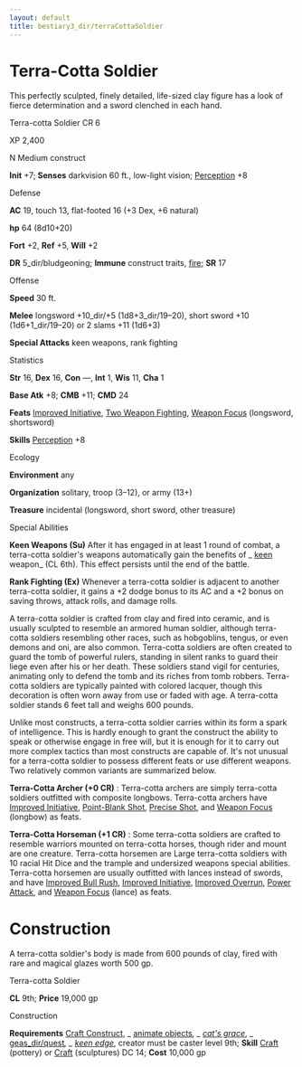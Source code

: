 ```yaml
---
layout: default
title: bestiary3_dir/terraCottaSoldier
---
```

# Terra-Cotta Soldier

This perfectly sculpted, finely detailed, life-sized clay figure has a look of fierce determination and a sword clenched in each hand.

Terra-cotta Soldier CR 6

XP 2,400

N Medium construct

**Init** +7; **Senses** darkvision 60 ft., low-light vision; [Perception](skills_dir/perception#_perception) +8

Defense

**AC** 19, touch 13, flat-footed 16 (+3 Dex, +6 natural)

**hp** 64 (8d10+20)

**Fort** +2, **Ref** +5, **Will** +2

**DR** 5_dir/bludgeoning; **Immune** construct traits, [fire](monsters_dir/creatureTypes#_fire-subtype); **SR** 17

Offense

**Speed** 30 ft.

**Melee** longsword +10_dir/+5 (1d8+3_dir/19–20), short sword +10 (1d6+1_dir/19–20) or 2 slams +11 (1d6+3)

**Special Attacks** keen weapons, rank fighting

Statistics

**Str** 16, **Dex** 16, **Con** —, **Int** 1, **Wis** 11, **Cha** 1

**Base Atk** +8; **CMB** +11; **CMD** 24

**Feats** [Improved Initiative](feats#_improved-initiative), [Two Weapon Fighting](feats#_two-weapon-fighting), [Weapon Focus](feats#_weapon-focus) (longsword, shortsword)

**Skills** [Perception](skills_dir/perception#_perception) +8

Ecology

**Environment** any

**Organization** solitary, troop (3–12), or army (13+)

**Treasure** incidental (longsword, short sword, other treasure)

Special Abilities

**Keen Weapons (Su)** After it has engaged in at least 1 round of combat, a terra-cotta soldier's weapons automatically gain the benefits of _ [keen](magicItems_dir/weapons#_weapons-keen) weapon_ (CL 6th). This effect persists until the end of the battle.

**Rank Fighting (Ex)** Whenever a terra-cotta soldier is adjacent to another terra-cotta soldier, it gains a +2 dodge bonus to its AC and a +2 bonus on saving throws, attack rolls, and damage rolls.

A terra-cotta soldier is crafted from clay and fired into ceramic, and is usually sculpted to resemble an armored human soldier, although terra-cotta soldiers resembling other races, such as hobgoblins, tengus, or even demons and oni, are also common. Terra-cotta soldiers are often created to guard the tomb of powerful rulers, standing in silent ranks to guard their liege even after his or her death. These soldiers stand vigil for centuries, animating only to defend the tomb and its riches from tomb robbers. Terra-cotta soldiers are typically painted with colored lacquer, though this decoration is often worn away from use or faded with age. A terra-cotta soldier stands 6 feet tall and weighs 600 pounds.

Unlike most constructs, a terra-cotta soldier carries within its form a spark of intelligence. This is hardly enough to grant the construct the ability to speak or otherwise engage in free will, but it is enough for it to carry out more complex tactics than most constructs are capable of. It's not unusual for a terra-cotta soldier to possess different feats or use different weapons. Two relatively common variants are summarized below.

**Terra-Cotta Archer (+0 CR)** : Terra-cotta archers are simply terra-cotta soldiers outfitted with composite longbows. Terra-cotta archers have [Improved Initiative](feats#_improved-initiative), [Point-Blank Shot](feats#_point-blank-shot), [Precise Shot](feats#_precise-shot), and [Weapon Focus](feats#_weapon-focus) (longbow) as feats.

**Terra-Cotta Horseman (+1 CR)** : Some terra-cotta soldiers are crafted to resemble warriors mounted on terra-cotta horses, though rider and mount are one creature. Terra-cotta horsemen are Large terra-cotta soldiers with 10 racial Hit Dice and the trample and undersized weapons special abilities. Terra-cotta horsemen are usually outfitted with lances instead of swords, and have [Improved Bull Rush](feats#_improved-bull-rush), [Improved Initiative](feats#_improved-initiative), [Improved Overrun](feats#_improved-overrun), [Power Attack](feats#_power-attack), and [Weapon Focus](feats#_weapon-focus) (lance) as feats.

# Construction

A terra-cotta soldier's body is made from 600 pounds of clay, fired with rare and magical glazes worth 500 gp.

Terra-cotta Soldier

**CL** 9th; **Price** 19,000 gp

Construction

**Requirements** [Craft Construct](monsters_dir/monsterFeats#_craft-construct), _ [animate objects](spells_dir/animateObjects#_animate-objects)_, _ [cat's grace](spells_dir/catSGrace#_cat-s-grace)_, _ [geas_dir/quest](spells_dir/geasQuest#_geas-quest)_, _ [keen edge](spells_dir/keenEdge#_keen-edge)_, creator must be caster level 9th; **Skill** [Craft](skills_dir/craft#_craft) (pottery) or [Craft](skills_dir/craft#_craft) (sculptures) DC 14; **Cost** 10,000 gp

